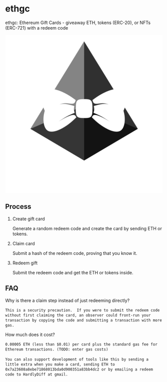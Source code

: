 # ethgc
ethgc: Ethereum Gift Cards - giveaway ETH, tokens (ERC-20), or NFTs (ERC-721) with a redeem code

![logo](logo.png)

## Process

1) Create gift card

    Generate a random redeem code and create the card by sending ETH or tokens.

2) Claim card

    Submit a hash of the redeem code, proving that you know it.

3) Redeem gift

    Submit the redeem code and get the ETH or tokens inside.

## FAQ

Why is there a claim step instead of just redeeming directly?

    This is a security precaution.  If you were to submit the redeem code without first claiming the card, an observer could front-run your transaction by copying the code and submitting a transaction with more gas.

How much does it cost?

    0.00005 ETH (less than $0.01) per card plus the standard gas fee for Ethereum transactions. (TODO: enter gas costs)

    You can also support development of tools like this by sending a little extra when you make a card, sending ETH to 0x7a23608a8ebe71868013bda0d900351a83bb4dc2 or by emailing a redeem code to HardlyDiff at gmail.